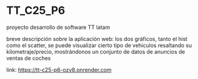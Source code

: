 # TT_C25_P6
proyecto desarrollo de software TT latam

breve descripción sobre la aplicación web:
los dos gráficos, tanto el hist como el scatter, se puede visualizar cierto tipo de vehiculos resaltando su kilometraje/precio, mostrándonos un conjunto de datos de anuncios de ventas de coches

link: https://tt-c25-p6-ozv8.onrender.com